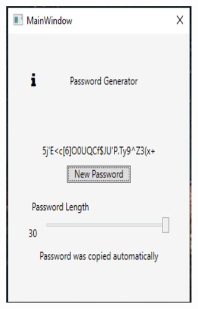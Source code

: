 
<img src="https://github.com/Whuzurbuddha/WhuzurBuddha/blob/main/simple_tools/PasswordGenerator/preview.png?raw=true" height="800" width="500" />
